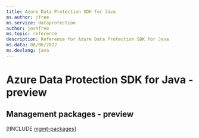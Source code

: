 ```yaml
---
title: Azure Data Protection SDK for Java
ms.author: jfree
ms.service: dataprotection
author: joshfree
ms.topic: reference
description: Reference for Azure Data Protection SDK for Java
ms.data: 08/06/2022
ms.devlang: java
---
```

# Azure Data Protection SDK for Java - preview

## Management packages - preview
[!INCLUDE [mgmt-packages](data-protection-mgmt-index.md)]